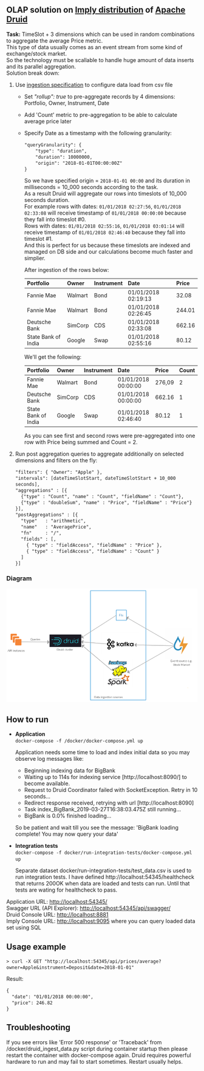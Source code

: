 ## OLAP solution on [Imply distribution](https://hub.docker.com/r/imply/imply/) of [Apache Druid](http://druid.io/)
**Task:** TimeSlot + 3 dimensions which can be used in random combinations to aggregate the average Price metric.  
This type of data usually comes as an event stream from some kind of exchange/stock market.  
So the technology must be scallable to handle huge amount of data inserts and its parallel aggregation.  
Solution break down:
  1. Use [ingestion specification](./data/ingestion_spec.json) to configure data load from csv file
     * Set *"rollup": true* to pre-aggregate records by 4 dimensions: Portfolio, Owner, Instrument, Date
     * Add 'Count' metric to pre-aggregation to be able to calculate average price later
     * Specify Date as a timestamp with the following granularity:  
        ```
        "queryGranularity": {
            "type": "duration",
            "duration": 10000000,
            "origin": "2018-01-01T00:00:00Z"
        }  
        ```
        So we have specified origin = `2018-01-01 00:00` and its duration in milliseconds = 10_000 seconds according to the task.  
        As a result Druid will aggregate our rows into timeslots of 10_000 seconds duration.  
        For example rows with dates: `01/01/2018 02:27:56`, `01/01/2018 02:33:08` will receive timestamp of `01/01/2018 00:00:00` because they fall into timeslot #0.  
        Rows with dates: `01/01/2018 02:55:16`, `01/01/2018 03:01:14` will receive timestamp of `01/01/2018 02:46:40` because they fall into timeslot #1.  
        And this is perfect for us because these timeslots are indexed and managed on DB side and our calculations become much faster and simplier.  

        After ingestion of the rows below:

        | Portfolio           | Owner     | Instrument | Date                | Price  |
        |---------------------|-----------|------------|---------------------|--------|
        | Fannie Mae          | Walmart   | Bond       | 01/01/2018 02:19:13 | 32.08  |
        | Fannie Mae          | Walmart   | Bond       | 01/01/2018 02:26:45 | 244.01 |
        | Deutsche Bank       | SimCorp   | CDS        | 01/01/2018 02:33:08 | 662.16 |
        | State Bank of India | Google    | Swap       | 01/01/2018 02:55:16 | 80.12  |

        We'll get the following:

        | Portfolio           | Owner     | Instrument | Date                | Price  | Count |
        |---------------------|-----------|------------|---------------------|--------|-------|
        | Fannie Mae          | Walmart   | Bond       | 01/01/2018 00:00:00 | 276,09 | 2     |
        | Deutsche Bank       | SimCorp   | CDS        | 01/01/2018 00:00:00 | 662.16 | 1     |
        | State Bank of India | Google    | Swap       | 01/01/2018 02:46:40 | 80.12  | 1     |

        As you can see first and second rows were pre-aggregated into one row with Price being summed and Count = 2.
  2. Run post aggregation queries to aggregate additionally on selected dimensions and filters on the fly:
      ```
      "filters": { "Owner": "Apple" },
      "intervals": [dateTimeSlotStart, dateTimeSlotStart + 10_000 seconds],
      "aggregations" : [{
        {"type" : "Count", "name" : "Count", "fieldName" : "Count"},
        {"type" : "doubleSum", "name" : "Price", "fieldName" : "Price"}
      }],
      "postAggregations" : [{
        "type"   : "arithmetic",
        "name"   : "AveragePrice",
        "fn"     : "/",
        "fields" : [,
          { "type" : "fieldAccess", "fieldName" : "Price" },
          { "type" : "fieldAccess", "fieldName" : "Count" }
        ]
      }]
      ```

### Diagram
![See Diagram.png](Diagram.png "Architecture")

## How to run
- **Application**  
      ```
      docker-compose -f /docker/docker-compose.yml up
      ```  

    Application needs some time to load and index initial data so you may observe log messages like:
    - Beginning indexing data for BigBank
    - Waiting up to 114s for indexing service [http://localhost:8090/] to become available.
    - Request to Druid Coordinator failed with SocketException. Retry in 10 seconds...
    - Redirect response received, retrying with url [http://localhost:8090]
    - Task index_BigBank_2019-03-27T16:38:03.475Z still running...
    - BigBank is 0.0% finished loading...  
  
    So be patient and wait till you see the message: 'BigBank loading complete! You may now query your data'

- **Integration tests**  
      ```
      docker-compose -f docker/run-integration-tests/docker-compose.yml up
      ```  

    Separate dataset docker/run-integration-tests/test_data.csv is used to run integration tests. I have defined http://localhost:54345/healthcheck that returns 200OK when data are loaded and tests can run. Until that tests are wating for healthcheck to pass.

Application URL: [http://localhost:54345/](http://localhost:54345/)  
Swagger URL (API Explorer): [http://localhost:54345/api/swagger/](http://localhost:54345/api/swagger/)  
Druid Console URL: [http://localhost:8881](http://localhost:8881)  
Imply Console URL: [http://localhost:9095](http://localhost:9095) where you can query loaded data set using SQL

## Usage example
  ```
  > curl -X GET "http://localhost:54345/api/prices/average?owner=Apple&instrument=Deposit&date=2018-01-01"
  ```
  Result:
  ```
  {
    "date": "01/01/2018 00:00:00",
    "price": 246.82
  }
  ```

## Troubleshooting
 If you see errors like 'Error 500 response' or 'Traceback' from /docker/druid_ingest_data.py script during container startup then please restart the container with docker-compose again. Druid requires powerful hardware to run and may fail to start sometimes. Restart usually helps.
